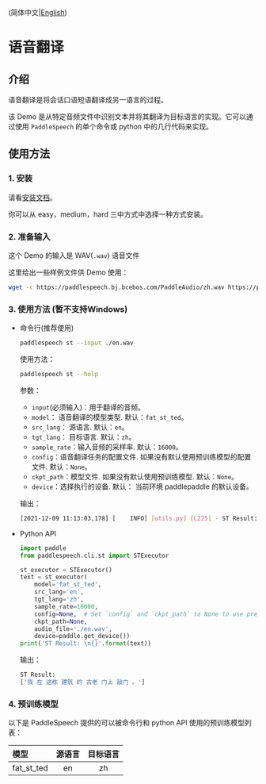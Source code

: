 (简体中文|[English](./README.md))
# 语音翻译

## 介绍
语音翻译是将会话口语短语翻译成另一语言的过程。

该 Demo 是从特定音频文件中识别文本并将其翻译为目标语言的实现。它可以通过使用 `PaddleSpeech` 的单个命令或 python 中的几行代码来实现。

## 使用方法
### 1. 安装
请看[安装文档](https://github.com/PaddlePaddle/PaddleSpeech/blob/develop/docs/source/install_cn.md)。

你可以从 easy，medium，hard 三中方式中选择一种方式安装。

### 2. 准备输入
这个 Demo 的输入是 WAV(`.wav`) 语音文件

这里给出一些样例文件供 Demo 使用：
```bash
wget -c https://paddlespeech.bj.bcebos.com/PaddleAudio/zh.wav https://paddlespeech.bj.bcebos.com/PaddleAudio/en.wav
```

### 3. 使用方法 (暂不支持Windows)
- 命令行(推荐使用)
  ```bash
  paddlespeech st --input ./en.wav
  ```
  使用方法：
  ```bash
  paddlespeech st --help
  ```
  参数：
  - `input`(必须输入)：用于翻译的音频。
  - `model`： 语音翻译的模型类型. 默认：`fat_st_ted`。
  - `src_lang`： 源语言. 默认：`en`。
  - `tgt_lang`： 目标语言. 默认：`zh`。
  - `sample_rate`：输入音频的采样率. 默认：`16000`。
  - `config`：语音翻译任务的配置文件. 如果没有默认使用预训练模型的配置文件. 默认：`None`。
  - `ckpt_path`：模型文件. 如果没有默认使用预训练模型. 默认：`None`。
  - `device`：选择执行的设备. 默认： 当前环境 paddlepaddle 的默认设备。

  输出：
  ```bash
  [2021-12-09 11:13:03,178] [    INFO] [utils.py] [L225] - ST Result: ['我 在 这栋 建筑 的 古老 门上 敲门 。']
  ```

- Python API
  ```python
  import paddle
  from paddlespeech.cli.st import STExecutor
  
  st_executor = STExecutor()
  text = st_executor(
      model='fat_st_ted',
      src_lang='en',
      tgt_lang='zh',
      sample_rate=16000,
      config=None,  # Set `config` and `ckpt_path` to None to use pretrained model.
      ckpt_path=None,
      audio_file='./en.wav',
      device=paddle.get_device())
  print('ST Result: \n{}'.format(text))
  ```

  输出：
  ```bash
  ST Result:
  ['我 在 这栋 建筑 的 古老 门上 敲门 。'] 
  ```

### 4. 预训练模型

以下是 PaddleSpeech 提供的可以被命令行和 python API 使用的预训练模型列表：

| 模型 | 源语言 | 目标语言
| :--- | :---: | :---: |
| fat_st_ted| en| zh
